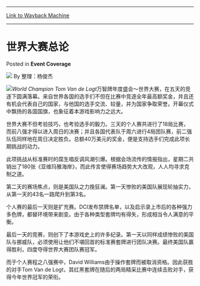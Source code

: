 
---
[Link to Wayback Machine](https://web.archive.org/web/20220518190620/https://magic.wizards.com/en/articles/archive/event-coverage/%E4%B8%96%E7%95%8C%E5%A4%A7%E8%B5%9B%E6%80%BB%E8%AE%BA-2000-01-01)

[_metadata_:author]:- "整理：杨俊杰"
[_metadata_:description]:- "World Champion Tom Van de Logt万智牌年度盛会～世界大赛，在五天的竞逐下圆满落幕。来自世界各国的选手们不但在比赛中竞逐全年最高额奖金，并且还有机会代表自己的国家，与他国的选手交流、较量，并为国家争取荣誉。开幕仪式中飘扬的各国国旗，也象征着本游戏影响力之远大。 世界大赛不但考验技巧，也考验选手的毅力。三天的个人赛共进行了18局比赛，而前八强才得以进入周日的决赛；并且各国代表队于周六进行4局团队赛，前二强队伍同样地在周日决定胜负。总额40万美元的奖金，便是支持选手们完成此项长期挑战的动力。 此项挑战从标准赛时的腐生唱反调风潮引爆。根据会场流传的情报指出，星期二共销出了180张《亚维玛雅海岸》，而此传言使得赛场趋势大大改观，人人均寻求克制之道。"
[_metadata_:generator]:- "Drupal 7 (http://drupal.org)"
[_metadata_:node]:- "753056"
[_metadata_:publish_date]:- "2000-01-01"
[_metadata_:source]:- "div-main-content"
[_metadata_:title]:- "世界大赛总论"
[_metadata_:wayback_capture_timestamp]:- "2022-05-18 19:06:20"
[_metadata_:wayback_raw_url]:- "https://web.archive.org/web/20220518190620id_/https://magic.wizards.com/en/articles/archive/event-coverage/%E4%B8%96%E7%95%8C%E5%A4%A7%E8%B5%9B%E6%80%BB%E8%AE%BA-2000-01-01"
[_metadata_:wayback_url]:- "https://magic.wizards.com/en/articles/archive/event-coverage/%E4%B8%96%E7%95%8C%E5%A4%A7%E8%B5%9B%E6%80%BB%E8%AE%BA-2000-01-01"
---


世界大赛总论
======



 Posted in **Event Coverage**







![](https://media.magic.wizards.com/styles/auth_small/public/generic-avatar-150_510.png)
By 整理：杨俊杰











![](https://media.magic.wizards.com/image_legacy_migration/sideboard/images/Worlds2001/474.jpg)*World Champion Tom Van de Logt*万智牌年度盛会～世界大赛，在五天的竞逐下圆满落幕。来自世界各国的选手们不但在比赛中竞逐全年最高额奖金，并且还有机会代表自己的国家，与他国的选手交流、较量，并为国家争取荣誉。开幕仪式中飘扬的各国国旗，也象征着本游戏影响力之远大。


世界大赛不但考验技巧，也考验选手的毅力。三天的个人赛共进行了18局比赛，而前八强才得以进入周日的决赛；并且各国代表队于周六进行4局团队赛，前二强队伍同样地在周日决定胜负。总额40万美元的奖金，便是支持选手们完成此项长期挑战的动力。


此项挑战从标准赛时的腐生唱反调风潮引爆。根据会场流传的情报指出，星期二共销出了180张《亚维玛雅海岸》，而此传言使得赛场趋势大大改观，人人均寻求克制之道。


第二天的赛场焦点，则是美国队之力挽狂澜。第一天惨败的美国队展现轮抽实力，从第一天的43名一路爬升到第3名。


个人赛的最后一天则是扩充赛。DCI发布禁牌名单，以及启示录上市后的各种强力多色牌，都替环境带来剧变。由于各种类型套牌均有得失，形成相当令人满意的平衡。


最后一天的竞赛，则创下了本游戏史上的许多纪录。第一天以同样成绩惨败的美国队与挪威队，必须使用让他们不堪回首的标准赛套牌进行团队决赛。最终美国队赢得胜利，四度夺得世界大赛团队赛冠军。


而于个人赛程之八强赛中，David Williams由于操作套牌而被取消资格。因此获胜的对手Tom Van de Logt，其红黑套牌在随后的两局精采比赛中连续击败对手，获得今年世界冠军的荣衔。







